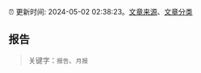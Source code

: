:alarm_clock: 更新时间: 2024-05-02 02:38:23。[文章来源](/README.md)、[文章分类](/TAGS.md)

## 报告


> 关键字：`报告`、`月报`



